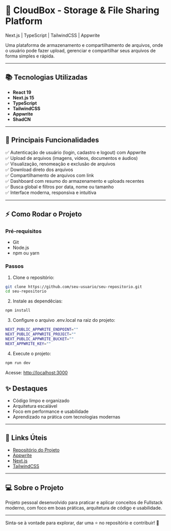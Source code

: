 # 📂 **CloudBox - Storage & File Sharing Platform**  
Next.js | TypeScript | TailwindCSS | Appwrite

Uma plataforma de armazenamento e compartilhamento de arquivos, onde o usuário pode fazer upload, gerenciar e compartilhar seus arquivos de forma simples e rápida.

---

## 📚 **Tecnologias Utilizadas**
- **React 19**
- **Next.js 15**
- **TypeScript**
- **TailwindCSS**
- **Appwrite**
- **ShadCN**

---

## 🚀 **Principais Funcionalidades**
✅ Autenticação de usuário (login, cadastro e logout) com Appwrite  
✅ Upload de arquivos (imagens, vídeos, documentos e áudios)  
✅ Visualização, renomeação e exclusão de arquivos  
✅ Download direto dos arquivos  
✅ Compartilhamento de arquivos com link  
✅ Dashboard com resumo do armazenamento e uploads recentes  
✅ Busca global e filtros por data, nome ou tamanho  
✅ Interface moderna, responsiva e intuitiva  

---

## ⚡ **Como Rodar o Projeto**

### Pré-requisitos
- Git
- Node.js
- npm ou yarn

### Passos
1. Clone o repositório:
```bash
git clone https://github.com/seu-usuario/seu-repositorio.git
cd seu-repositorio
```
2. Instale as dependêcias:
```bash
npm install
```
3. Configure o arquivo .env.local na raiz do projeto:
```bash
NEXT_PUBLIC_APPWRITE_ENDPOINT=""
NEXT_PUBLIC_APPWRITE_PROJECT=""
NEXT_PUBLIC_APPWRITE_BUCKET=""
NEXT_APPWRITE_KEY=""
```
4. Execute o projeto:
```bash
npm run dev
```
Acesse: [http://localhost:3000](http://localhost:3000)

## ✨ **Destaques**
- Código limpo e organizado
- Arquitetura escalável
- Foco em performance e usabilidade
- Aprendizado na prática com tecnologias modernas

---

## 🔗 **Links Úteis**
- [Repositório do Projeto](https://github.com/CaioOliveiraa/Clone-Google-Drive---Store-It)
- [Appwrite](https://appwrite.io/)
- [Next.js](https://nextjs.org/)
- [TailwindCSS](https://tailwindcss.com/)

---

## 💻 **Sobre o Projeto**
Projeto pessoal desenvolvido para praticar e aplicar conceitos de Fullstack moderno, com foco em boas práticas, arquitetura de código e usabilidade.

---

Sinta-se à vontade para explorar, dar uma ⭐ no repositório e contribuir! 🚀






